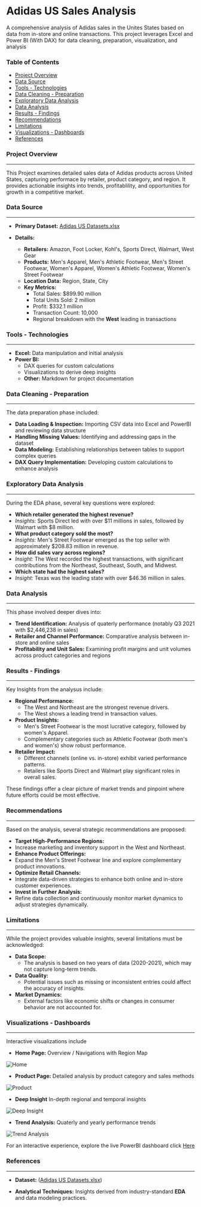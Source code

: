 # Adidas US Sales Analysis

A comprehensive analysis of Adidas sales in the Unites States based on data from in-store and online transactions. This project leverages Excel and Power BI (With DAX) for data cleaning, preparation, visualization, and analysis

### Table of Contents

 - [Project Overview](#project-overview)
 - [Data Source](#data-source)
 - [Tools - Technologies](#tools---technologies)
 - [Data Cleaning - Preparation](#data-cleaning---preparation)
 - [Exploratory Data Analysis](#exploratory-data-analysis)
 - [Data Analysis](#data-analysis)
 - [Results - Findings](#results---findings)
 - [Recommendations](#recommendations)
 - [Limitations](#limitations)
 - [Visualizations - Dashboards](#visualizations---dashboards)
 - [References](#references)
 

### Project Overview
---

This Project examines detailed sales data of Adidas products across United States, capturing performace by retailer, product category, and region. It provides actionable insights into trends, profitablility, and opportunities for growth in a competitive market.

### Data Source
---

- **Primary Dataset:** [Adidas US Datasets.xlsx](https://github.com/user-attachments/files/19186353/Adidas.US.Datasets.xlsx)

- **Details:**
   - **Retailers:** Amazon, Foot Locker, Kohl's, Sports Direct, Walmart, West Gear
   - **Products:** Men's Apparel, Men's Athletic Footwear, Men's Street Footwear, Women's Apparel, Women's Athletic Footwear, Women's Street Footwear
   - **Location Data:** Region, State, City
   - **Key Metrics:**
      - Total Sales: $899.90 million
      - Total Units Sold: 2 million
      - Profit: $332.1 million
      - Transaction Count: 10,000
      - Regional breakdown with the **West** leading in transactions

### Tools - Technologies
---

- **Excel:** Data manipulation and initial analysis
- **Power BI:**
    - DAX queries for custom calculations
    - Visualizations to derive deep insights
  - **Other:** Markdown for project documentation
 
### Data Cleaning - Preparation
---

The data preparation phase included:
- **Data Loading & Inspection:** Importing CSV data into Excel and PowerBI and reviewing data structure
- **Handling Missing Values:** Identifying and addressing gaps in the dataset
-  **Data Modeling:** Establishing relationships between tables to support complex queries
-  **DAX Query Implementation:** Developing custom calculations to enhance analysis

### Exploratory Data Analysis
---

During the EDA phase, several key questions were explored:
- **Which retailer generated the highest revenue?**
-  *Insights:* Sports Direct led with over $11 millions in sales, followed by Walmart with $8 million.
-  **What product category sold the most?**
-  *Insights:* Men's Street Footwear emerged as the top seller with approximately $208.83 million in revenue.
-  **How did sales vary across regions?**
-  *Insight:* The West recorded the highest transactions, with significant contributions from the Northeast, Southeast, South, and Midwest.
-  **Which state had the highest sales?**
-  *Insight:* Texas was the leading state with over $46.36 million in sales.

### Data Analysis
---

This phase involved deeper dives into:
- **Trend Identification:** Analysis of quaterly performance (notably Q3 2021 with $2,446,238 in sales)
- **Retailer and Channel Performance:** Comparative analysis between in-store and online sales
- **Profitability and Unit Sales:** Examining profit margins and unit volumes across product categories and regions

### Results - Findings
---

Key Insights from the analysus include:
- **Regional Performance:**
   - The West and Northeast are the strongest revenue drivers.
   - The West shows a leading trend in transaction values.
- **Product Insights:**
   - Men's Street Footwear is the most lucrative category, followed by women's Apparel.
   - Complementary categories such as Athletic Footwear (both men's and women's) show robust performance.
- **Retailer Impact:**
   - Different channels (online vs. in-store) exhibit varied performance patterns.
   - Retailers like Sports Direct and Walmart play significant roles in overall sales.
 
These findings offer a clear picture of market trends and pinpoint where future efforts could be most effective.

### Recommendations
---

Based on the analysis, several strategic recommendations are proposed:

- **Target High-Performance Regions:**
 - Increase marketing and inventory support in the West and Northeast.
- **Enhance Product Offerings:**
 - Expand the Men's Street Footwear line and explore complementary product innovations.
- **Optimize Retail Channels:**
 - Integrate data-driven strategies to enhance both online and in-store customer experiences.
- **Invest in Further Analysis:**
 - Refine data collection and continuously monitor market dynamics to adjust strategies dynamically.


### Limitations
---

While the project provides valuable insights, several limitations must be acknowledged:
- **Data Scope:**
   - The analysis is based on two years of data (2020-2021), which may not capture long-term trends.
- **Data Quality:**
   - Potential issues such as missing or inconsistent entries could affect the accuracy of insights.
- **Market Dynamics:**
   - External factors like economic shifts or changes in consumer behavior are not accounted for.

### Visualizations - Dashboards
---

Interactive visualizations include 
- **Home Page:** Overview / Navigations with Region Map

![Home](https://github.com/user-attachments/assets/703672b5-e28a-4760-9f88-fd191f03d6a3)


- **Product Page:** Detailed analysis by product category and sales methods

![Product](https://github.com/user-attachments/assets/71cb020d-fa35-4e4f-84e2-be2b77e7647a)


- **Deep Insight** In-depth regional and temporal insights

![Deep Insight](https://github.com/user-attachments/assets/1192959d-cb11-42ab-a78c-6010001888a0)


- **Trend Analysis:** Quaterly and yearly performance trends

![Trend Analysis](https://github.com/user-attachments/assets/0c9555fd-23be-4f5f-b347-6915a5d2d3d4)


For an interactive experience, explore the live PowerBI dashboard 
click [Here](https://app.powerbi.com/view?r=eyJrIjoiMmMxZjU2NzYtNDcwNi00ZTMxLWFlOGMtZmQzNzE0MGFkZmMwIiwidCI6IjA0ZmE1NmJhLTU0MzUtNDNiYS1hYjdjLTIxZmY0MzRhNzZhZSJ9)

### References
---

- **Dataset:** ([Adidas US Datasets.xlsx](https://github.com/user-attachments/files/19186330/Adidas.US.Datasets.xlsx))

- **Analytical Techniques:** Insights derived from industry-standard **EDA** and data modeling practices.



